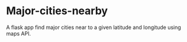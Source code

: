 # Major-cities-nearby
A flask app find major cities near to a given latitude and longitude using maps API.
